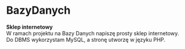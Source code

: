 # BazyDanych

**Sklep internetowy**  
W ramach projektu na Bazy Danych napiszę prosty sklep internetowy.  
Do DBMS wykorzystam MySQL, a stronę utworzę w języku PHP.
